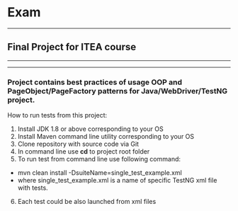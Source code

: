 # Exam
---
## Final Project for ITEA course
---
---
### Project contains best practices of usage OOP and PageObject/PageFactory patterns for Java/WebDriver/TestNG project.

How to run tests from this project:

1. Install JDK 1.8 or above corresponding to your OS
2. Install Maven command line utility corresponding to your OS
3. Clone repository with source code via Git
4. In command line use **cd** to project root folder
5. To run test from command line use following command:
* mvn clean install -DsuiteName=single_test_example.xml
* where single_test_example.xml is a name of specific TestNG xml file with tests.
6. Each test could be also launched from xml files
